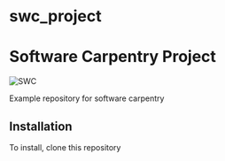 # swc_project
# Software Carpentry Project

![SWC](https://potterzot.com/2019-09-25-unm/assets/img/swc-icon-blue.svg)

Example repository for software carpentry

## Installation

To install, clone this repository
